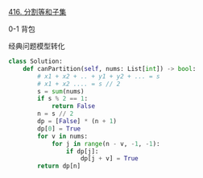 
[416. 分割等和子集](https://leetcode.cn/problems/partition-equal-subset-sum/description)

0-1 背包

经典问题模型转化

```python []
class Solution:
    def canPartition(self, nums: List[int]) -> bool:
        # x1 + x2 + .. + y1 + y2 + ... = s
        # x1 + x2 .... = s // 2
        s = sum(nums)
        if s % 2 == 1:
            return False
        n = s // 2
        dp = [False] * (n + 1)
        dp[0] = True
        for v in nums:
            for j in range(n - v, -1, -1):
                if dp[j]:
                    dp[j + v] = True 
        return dp[n]
        
```